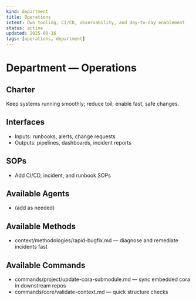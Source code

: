 ```yaml
---
kind: department
title: Operations
intent: Own tooling, CI/CD, observability, and day-to-day enablement
status: active
updated: 2025-09-16
tags: [operations, department]
---
```


# Department — Operations

## Charter
Keep systems running smoothly; reduce toil; enable fast, safe changes.

## Interfaces
- Inputs: runbooks, alerts, change requests
- Outputs: pipelines, dashboards, incident reports

## SOPs
- Add CI/CD, incident, and runbook SOPs

## Available Agents
- (add as needed)

## Available Methods
- context/methodologies/rapid-bugfix.md — diagnose and remediate incidents fast

## Available Commands
- commands/project/update-cora-submodule.md — sync embedded cora in downstream repos
- commands/core/validate-context.md — quick structure checks
